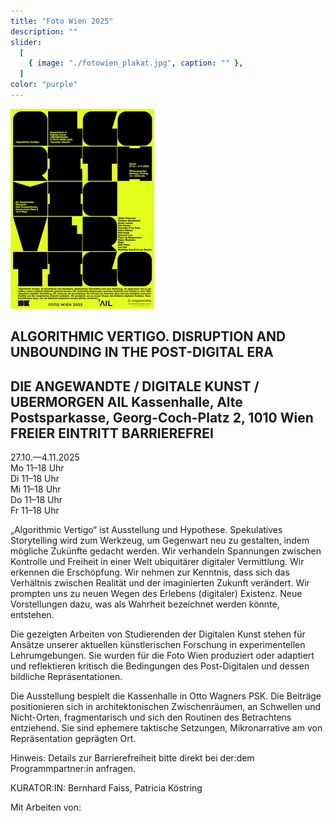 ```yaml
---
title: "Foto Wien 2025"
description: ""
slider:
  [
    { image: "./fotowien_plakat.jpg", caption: "" }, 
  ]
color: "purple"
---
```


![](./fotowien_plakat.jpg)

## ALGORITHMIC VERTIGO. DISRUPTION AND UNBOUNDING IN THE POST-DIGITAL ERA
## DIE ANGEWANDTE / DIGITALE KUNST / UBERMORGEN AIL Kassenhalle, Alte Postsparkasse, Georg-Coch-Platz 2, 1010 Wien FREIER EINTRITT BARRIEREFREI

27.10.—4.11.2025  <br/>Mo
11–18 Uhr<br/>Di
11–18 Uhr<br/>Mi
11–18 Uhr<br/>Do
11–18 Uhr<br/>Fr
11–18 Uhr

„Algorithmic Vertigo“ ist Ausstellung und Hypothese. Spekulatives Storytelling wird zum Werkzeug, um Gegenwart neu zu gestalten, indem mögliche Zukünfte gedacht werden. Wir verhandeln Spannungen zwischen Kontrolle und Freiheit in einer Welt ubiquitärer digitaler Vermittlung. Wir erkennen die Erschöpfung. Wir nehmen zur Kenntnis, dass sich das Verhältnis zwischen Realität und der imaginierten Zukunft verändert. Wir prompten uns zu neuen Wegen des Erlebens (digitaler) Existenz. Neue Vorstellungen dazu, was als Wahrheit bezeichnet werden könnte, entstehen.<br/>

Die gezeigten Arbeiten von Studierenden der Digitalen Kunst stehen für Ansätze unserer aktuellen künstlerischen Forschung in experimentellen Lehrumgebungen. Sie wurden für die Foto Wien produziert oder adaptiert und reflektieren kritisch die Bedingungen des Post-Digitalen und dessen bildliche Repräsentationen.<br/>

Die Ausstellung bespielt die Kassenhalle in Otto Wagners PSK. Die Beiträge positionieren sich in architektonischen Zwischenräumen, an Schwellen und Nicht-Orten, fragmentarisch und sich den Routinen des Betrachtens entziehend. Sie sind ephemere taktische Setzungen, Mikronarrative am von Repräsentation geprägten Ort.<br/>

Hinweis: Details zur Barrierefreiheit bitte direkt bei der:dem Programmpartner:in anfragen.

KURATOR:IN: Bernhard Faiss, Patricia Köstring

Mit Arbeiten von:
